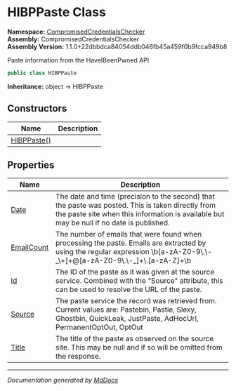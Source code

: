 ﻿<!--  
  <auto-generated>   
    The contents of this file were generated by a tool.  
    Changes to this file may be list if the file is regenerated  
  </auto-generated>   
-->

# HIBPPaste Class

**Namespace:** [CompromisedCredentialsChecker](../index.md)  
**Assembly:** CompromisedCredentialsChecker  
**Assembly Version:** 1.1.0+22dbbdca84054ddb046fb45a459f0b9fcca949b8

Paste information from the HaveIBeenPwned API

```csharp
public class HIBPPaste
```

**Inheritance:** object → HIBPPaste

## Constructors

| Name                                 | Description |
| ------------------------------------ | ----------- |
| [HIBPPaste()](constructors/index.md) |             |

## Properties

| Name                                   | Description                                                                                                                                                                                         |
| -------------------------------------- | --------------------------------------------------------------------------------------------------------------------------------------------------------------------------------------------------- |
| [Date](properties/Date.md)             | The date and time (precision to the second) that the paste was posted. This is taken directly from the paste site when this information is available but may be null if no date is published.       |
| [EmailCount](properties/EmailCount.md) | The number of emails that were found when processing the paste. Emails are extracted by using the regular expression \\b\[a\-zA\-Z0\-9\\.\\\-\_\\+\]+@\[a\-zA\-Z0\-9\\.\\\-\_\]+\\.\[a\-zA\-Z\]+\\b |
| [Id](properties/Id.md)                 | The ID of the paste as it was given at the source service. Combined with the "Source" attribute, this can be used to resolve the URL of the paste.                                                  |
| [Source](properties/Source.md)         | The paste service the record was retrieved from. Current values are: Pastebin, Pastie, Slexy, Ghostbin, QuickLeak, JustPaste, AdHocUrl, PermanentOptOut, OptOut                                     |
| [Title](properties/Title.md)           | The title of the paste as observed on the source site. This may be null and if so will be omitted from the response.                                                                                |

___

*Documentation generated by [MdDocs](https://github.com/ap0llo/mddocs)*
